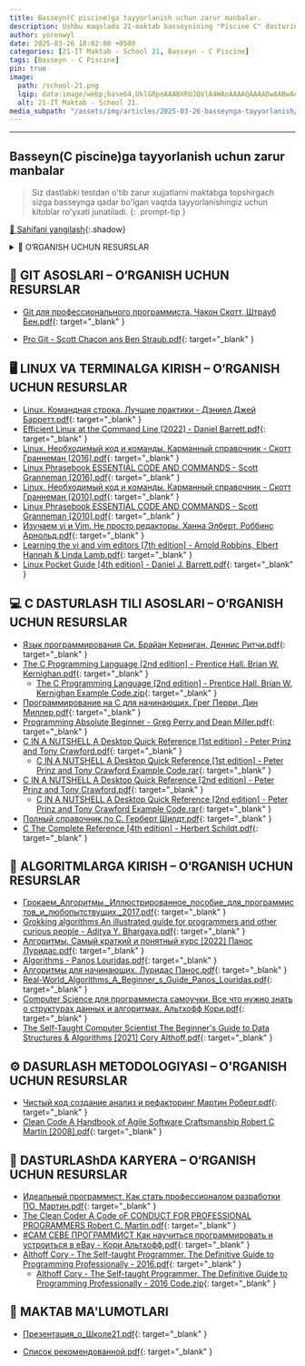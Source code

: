 ```yaml
---
title: Basseyn(С piscine)ga tayyorlanish uchun zarur manbalar.
description: Ushbu maqolada 21-maktab basseynining "Piscine C" dasturining birinchi bosqichiga tayyorlanish uchun mo‘ljallangan, bajarilgan va izohlangan vazifalarning turli versiyalari taqdim etilgan.
author: yorenwyl
date: 2025-03-26 18:02:00 +0500
categories: [21-IT Maktab - School 21, Basseyn - C Piscine]
tags: [Basseyn - C Piscine]
pin: true
image:
  path: /school-21.png
  lqip: data:image/webp;base64,UklGRpoAAABXRUJQVlA4WAoAAAAQAAAADwAABwAAQUxQSDIAAAARL0AmbZurmr57yyIiqE8oiG0bejIYEQTgqiDA9vqnsUSI6H+oAERp2HZ65qP/VIAWAFZQOCBCAAAA8AEAnQEqEAAIAAVAfCWkAALp8sF8rgRgAP7o9FDvMCkMde9PK7euH5M1m6VWoDXf2FkP3BqV0ZYbO6NA/VFIAAAA
  alt: 21-IT Maktab - School 21.
media_subpath: "/assets/img/articles/2025-03-26-basseynga-tayyorlanish/"
---
```


---

## **Basseyn(С piscine)ga tayyorlanish uchun zarur manbalar** 

> Siz dastlabki testdan o'tib zarur xujjatlarni maktabga topshirgach sizga basseynga qadar bo'lgan vaqtda tayyorlanishingiz uchun kitoblar ro'yxati junatiladi.
{: .prompt-tip }

[🔄 Sahifani yangilash](javascript:location.reload()){:.shadow}

<details>
      <summary>📕 O‘RGANISH UCHUN RESURSLAR </summary>
      {% include embed/pdf.html url="https://raw.githubusercontent.com/yorenwyl/yorenwyl.github.io/main/assets/books/Books.pdf" %}
</details>

## 🧠 GIT ASOSLARI – O‘RGANISH UCHUN RESURSLAR
  - [Git для профессионального программиста. Чакон Скотт, Штрауб Бен.pdf](https://github.com/yorenwyl/yorenwyl.github.io/blob/main/assets/books/00%20git/01.1%20Pro%20Git%20-%20%D0%A8%D1%82%D1%80%D0%B0%D1%83%D0%B1%20%D0%91%D0%B5%D0%BD.pdf){: target="_blank" }

  - [Pro Git - Scott Chacon ans Ben Straub.pdf](https://github.com/yorenwyl/yorenwyl.github.io/blob/main/assets/books/00%20git/01.2%20Pro%20Git%20-%20Ben%20Straub.pdf){: target="_blank" }

## 🖥 LINUX VA TERMINALGA KIRISH – O‘RGANISH UCHUN RESURSLAR
  - [Linux. Командная строка. Лучшие практики - Дэниел Джей Барретт.pdf](https://github.com/yorenwyl/yorenwyl.github.io/blob/main/assets/books/01%20bash%20shell/02.1%20Linux.%20-%20%D0%94%D1%8D%D0%BD%D0%B8%D0%B5%D0%BB%20%D0%91%D0%B0%D1%80%D1%80%D0%B5%D1%82%D1%82.pdf){: target="_blank" }
  - [Efficient Linux at the Command Line [2022] - Daniel Barrett.pdf](https://github.com/yorenwyl/yorenwyl.github.io/blob/main/assets/books/01%20bash%20shell/02.2%20Linux%20-%20Daniel%20Barrett%20%5B2022%5D.pdf){: target="_blank" }
  - [Linux. Необходимый код и команды. Карманный справочник - Скотт Граннеман [2016].pdf](https://github.com/yorenwyl/yorenwyl.github.io/blob/main/assets/books/01%20bash%20shell/03.1%20Linux%20-%20%D0%A1%D0%BA%D0%BE%D1%82%D1%82%20%D0%93%D1%80%D0%B0%D0%BD%D0%BD%D0%B5%D0%BC%D0%B0%D0%BD%20%5B2016%5D.pdf){: target="_blank" }
  - [Linux Phrasebook ESSENTIAL CODE AND COMMANDS - Scott Granneman [2016].pdf](https://github.com/yorenwyl/yorenwyl.github.io/blob/main/assets/books/01%20bash%20shell/03.2%20Linux%20-%20Scott%20Granneman%20%5B2016%5D.pdf){: target="_blank" }
  - [Linux. Необходимый код и команды. Карманный справочник - Скотт Граннеман [2010].pdf](https://github.com/yorenwyl/yorenwyl.github.io/blob/main/assets/books/01%20bash%20shell/03.3%20Linux%20-%20%D0%A1%D0%BA%D0%BE%D1%82%D1%82%20%D0%93%D1%80%D0%B0%D0%BD%D0%BD%D0%B5%D0%BC%D0%B0%D0%BD%20%5B2010%5D.pdf){: target="_blank" }
  - [Linux Phrasebook ESSENTIAL CODE AND COMMANDS - Scott Granneman [2010].pdf](https://github.com/yorenwyl/yorenwyl.github.io/blob/main/assets/books/01%20bash%20shell/03.4%20Linux%20-%20Scott%20Granneman%20%5B2010%5D.pdf){: target="_blank" }
  - [Изучаем vi и Vim. Не просто редакторы. Ханна Элберт, Роббинс Арнольд.pdf](https://github.com/yorenwyl/yorenwyl.github.io/blob/main/assets/books/01%20bash%20shell/04.1%20Vi%20%D0%B8%20Vim%20-%20%D0%A5%D0%B0%D0%BD%D0%BD%D0%B0%20%D0%AD%D0%BB%D0%B1%D0%B5%D1%80%D1%82,%20%D0%A0%D0%BE%D0%B1%D0%B1%D0%B8%D0%BD%D1%81%20%D0%90%D1%80%D0%BD%D0%BE%D0%BB%D1%8C%D0%B4.pdf){: target="_blank" }
  - [Learning the vi and vim editors [7th edition] - Arnold Robbins, Elbert Hannah & Linda Lamb.pdf](https://github.com/yorenwyl/yorenwyl.github.io/blob/main/assets/books/01%20bash%20shell/04.2%20Vi%20and%20Vim%20%5B7th%20edition%5D%20-%20Arnold%20Robbins,%20Elbert%20Hannah.pdf){: target="_blank" }
  - [Linux Pocket Guide [4th edition] - Daniel J. Barrett.pdf](https://github.com/yorenwyl/yorenwyl.github.io/blob/main/assets/books/01%20bash%20shell/Linux%20Pocket%20Guide%20%5B4th%20edition%5D%20-%20Daniel%20J.%20Barrett.pdf){: target="_blank" }

## 💻 C DASTURLASH TILI ASOSLARI – O‘RGANISH UCHUN RESURSLAR
  - [Язык программирования Си. Брайан Керниган, Деннис Ритчи.pdf](https://github.com/yorenwyl/yorenwyl.github.io/blob/main/assets/books/03%20%D0%A1/05.1%20%D0%A1%20-%20%D0%91%D1%80%D0%B0%D0%B9%D0%B0%D0%BD%20%D0%9A%D0%B5%D1%80%D0%BD%D0%B8%D0%B3%D0%B0%D0%BD,%20%D0%94%D0%B5%D0%BD%D0%BD%D0%B8%D1%81%20%D0%A0%D0%B8%D1%82%D1%87%D0%B8.pdf){: target="_blank" }
  - [The C Programming Language [2nd edition] - Prentice Hall. Brian W. Kernighan.pdf](https://github.com/yorenwyl/yorenwyl.github.io/blob/main/assets/books/03%20%D0%A1/05.2%20C%20-%20Brian%20W.%20Kernighan.pdf){: target="_blank" }
    - [The C Programming Language [2nd edition] - Prentice Hall. Brian W. Kernighan Example Code.zip](https://github.com/yorenwyl/yorenwyl.github.io/blob/main/assets/books/03%20%D0%A1/05.3%20C%20-%20Brian%20W.%20Kernighan%20Code.zip){: target="_blank" }
  - [Программирование на C для начинающих. Грег Перри, Дин Миллер.pdf](https://github.com/yorenwyl/yorenwyl.github.io/blob/main/assets/books/03%20%D0%A1/06.1%20C%20-%20%D0%93%D1%80%D0%B5%D0%B3%20%D0%9F%D0%B5%D1%80%D1%80%D0%B8,%20%D0%94%D0%B8%D0%BD%20%D0%9C%D0%B8%D0%BB%D0%BB%D0%B5%D1%80.pdf){: target="_blank" }
  - [Programming Absolute Beginner - Greg Perry and Dean Miller.pdf](https://github.com/yorenwyl/yorenwyl.github.io/blob/main/assets/books/03%20%D0%A1/06.2%20C%20-%20Greg%20Perry%20and%20Dean%20Miller.pdf){: target="_blank" }
  - [С IN A NUTSHELL A Desktop Quick Reference [1st edition] - Peter Prinz and Tony Crawford.pdf](https://github.com/yorenwyl/yorenwyl.github.io/blob/main/assets/books/03%20%D0%A1/07.2%20%D0%A1%201nd%20-%20Peter%20Prinz.pdf){: target="_blank" }
    - [С IN A NUTSHELL A Desktop Quick Reference [1st edition] - Peter Prinz and Tony Crawford Example Code.rar](https://github.com/yorenwyl/yorenwyl.github.io/blob/main/assets/books/03%20%D0%A1/07.3%20%D0%A1%201nd%20-%20Peter%20Prinz%20Code.rar){: target="_blank" }
  - [С IN A NUTSHELL A Desktop Quick Reference [2nd edition] - Peter Prinz and Tony Crawford.pdf](https://github.com/yorenwyl/yorenwyl.github.io/blob/main/assets/books/03%20%D0%A1/07.4%20%D0%A1%202nd%20-%20Peter%20Prinz.pdf){: target="_blank" }
    - [С IN A NUTSHELL A Desktop Quick Reference [2nd edition] - Peter Prinz and Tony Crawford Example Code.rar](https://github.com/yorenwyl/yorenwyl.github.io/blob/main/assets/books/03%20%D0%A1/07.5%20%D0%A1%202nd%20-%20Peter%20Prinz%20Code.rar){: target="_blank" }
  - [Полный справочник по С. Герберт Шилдт.pdf](https://github.com/yorenwyl/yorenwyl.github.io/blob/main/assets/books/03%20%D0%A1/08.1%20%D0%A1%20-%20%D0%93%D0%B5%D1%80%D0%B1%D0%B5%D1%80%D1%82%20%D0%A8%D0%B8%D0%BB%D0%B4%D1%82.pdf){: target="_blank" }
  - [C The Complete Reference [4th edition] - Herbert Schildt.pdf](https://github.com/yorenwyl/yorenwyl.github.io/blob/main/assets/books/03%20%D0%A1/08.2%20C%20-%20Herbert%20Schildt.pdf){: target="_blank" }

## 🧮 ALGORITMLARGA KIRISH – O‘RGANISH UCHUN RESURSLAR
  - [Грокаем_Алгоритмы._Иллюстрированное_пособие_для_программистов_и_любопытствущих._2017.pdf](https://github.com/yorenwyl/yorenwyl.github.io/blob/main/assets/books/04%20Algorithms/09.1%20%D0%93%D1%80%D0%BE%D0%BA%D0%B0%D0%B5%D0%BC%20%D0%90%D0%BB%D0%B3%D0%BE%D1%80%D0%B8%D1%82%D0%BC%D1%8B%20%5B2017%5D.pdf){: target="_blank" }
  - [Grokking algorithms An illustrated guide for programmers and other curious people - Aditya Y. Bhargava.pdf](https://github.com/yorenwyl/yorenwyl.github.io/blob/main/assets/books/04%20Algorithms/09.2%20Grokking%20algorithms%20%5B2016%5D.pdf){: target="_blank" }
  - [Алгоритмы. Самый краткий и понятный курс [2022] Панос Луридас.pdf](https://github.com/yorenwyl/yorenwyl.github.io/blob/main/assets/books/04%20Algorithms/10.1%20%D0%90%D0%BB%D0%B3%D0%BE%D1%80%D0%B8%D1%82%D0%BC%D1%8B%20-%20%D0%9F%D0%B0%D0%BD%D0%BE%D1%81%20%D0%9B%D1%83%D1%80%D0%B8%D0%B4%D0%B0%D1%81%20%5B2022%5D.pdf){: target="_blank" }
  - [Algorithms - Panos Louridas.pdf](https://github.com/yorenwyl/yorenwyl.github.io/blob/main/assets/books/04%20Algorithms/10.2%20Algorithms%20-%20Panos%20Louridas%20%5B2019%5D.pdf){: target="_blank" }
  - [Алгоритмы для начинающих. Луридас Панос.pdf](https://github.com/yorenwyl/yorenwyl.github.io/blob/main/assets/books/04%20Algorithms/10.3%20%D0%90%D0%BB%D0%B3%D0%BE%D1%80%D0%B8%D1%82%D0%BC%D1%8B%202%20-%20%D0%9B%D1%83%D1%80%D0%B8%D0%B4%D0%B0%D1%81%20%D0%9F%D0%B0%D0%BD%D0%BE%D1%81%20%5B2018%5D.pdf){: target="_blank" }
  - [Real-World_Algorithms_A_Beginner_s_Guide_Panos_Louridas.pdf](https://github.com/yorenwyl/yorenwyl.github.io/blob/main/assets/books/04%20Algorithms/10.4%20Algorithms%202%20-%20Panos%20Louridas%20%5B2017%5D.pdf){: target="_blank" }
  - [Computer Science для программиста самоучки. Все что нужно знать о структурах данных и алгоритмах. Альтхофф Кори.pdf](https://github.com/yorenwyl/yorenwyl.github.io/blob/main/assets/books/04%20Algorithms/11.1%20Computer%20Science%20-%20%D0%90%D0%BB%D1%8C%D1%82%D1%85%D0%BE%D1%84%D1%84%20%D0%9A%D0%BE%D1%80%D0%B8.pdf){: target="_blank" }
  - [The Self-Taught Computer Scientist The Beginner's Guide to Data Structures & Algorithms [2021] Cory Althoff.pdf](https://github.com/yorenwyl/yorenwyl.github.io/blob/main/assets/books/04%20Algorithms/11.2%20Computer%20Scientist%20-%20Cory%20Althoff%20%5B2021%5D.pdf){: target="_blank" }

## ⚙️ DASURLASH METODOLOGIYASI – O'RGANISH UCHUN RESURSLAR
  - [Чистый код создание анализ и рефакторинг Мартин Роберт.pdf](https://github.com/yorenwyl/yorenwyl.github.io/blob/main/assets/books/05%20Code/12.1%20%D0%A7%D0%B8%D1%81%D1%82%D1%8B%D0%B9%20%D0%BA%D0%BE%D0%B4%20-%20%D0%9C%D0%B0%D1%80%D1%82%D0%B8%D0%BD%20%D0%A0%D0%BE%D0%B1%D0%B5%D1%80%D1%82.pdf){: target="_blank" }
  - [Clean Code A Handbook of Agile Software Craftsmanship Robert C Martin [2008].pdf](https://github.com/yorenwyl/yorenwyl.github.io/blob/main/assets/books/05%20Code/12.2%20Clean%20Code%20-%20Robert%20C%20Martin%20%5B2008%5D.pdf){: target="_blank" }

## 🎯 DASTURLAShDA KARYERA – O‘RGANISH UCHUN RESURSLAR
  - [Идеальный программист. Как стать профессионалом разработки ПО. Мартин.pdf](https://github.com/yorenwyl/yorenwyl.github.io/blob/main/assets/books/06%20Work/13.1%20%D0%98%D0%B4%D0%B5%D0%B0%D0%BB%D1%8C%D0%BD%D1%8B%D0%B9%20%D0%BF%D1%80%D0%BE%D0%B3%D1%80%D0%B0%D0%BC%D0%BC%D0%B8%D1%81%D1%82%20-%20%D0%9C%D0%B0%D1%80%D1%82%D0%B8%D0%BD.pdf){: target="_blank" }
  - [The Clean Coder A Code oF CONDUCT FOR PROFESSIONAL PROGRAMMERS Robert C. Martin.pdf](https://github.com/yorenwyl/yorenwyl.github.io/blob/main/assets/books/06%20Work/13.2%20The%20Clean%20-%20C.%20Martin.pdf){: target="_blank" }
  - [#CAM CEBE ПРОГРАММИСТ Как научиться программировать и устроиться в eBay - Кори Альтхофф.pdf](https://github.com/yorenwyl/yorenwyl.github.io/blob/main/assets/books/06%20Work/14.1%20%23CAM%20CEBE%20%D0%9F%D0%A0%D0%9E%D0%93%D0%A0%D0%90%D0%9C%D0%9C%D0%98%D0%A1%D0%A2%20-%20%D0%9A%D0%BE%D1%80%D0%B8%20%D0%90%D0%BB%D1%8C%D1%82%D1%85%D0%BE%D1%84%D1%84.pdf){: target="_blank" }
  - [Althoff Cory - The Self-taught Programmer. The Definitive Guide to Programming Professionally - 2016.pdf](https://github.com/yorenwyl/yorenwyl.github.io/blob/main/assets/books/06%20Work/14.2%20The%20Self-taught%20Programmer%20-%20Althoff%20Cory%20%5B2016%5D.pdf){: target="_blank" }
    - [Althoff Cory - The Self-taught Programmer. The Definitive Guide to Programming Professionally - 2016 Code.zip](https://github.com/yorenwyl/yorenwyl.github.io/blob/main/assets/books/06%20Work/14.3%20The%20Self-taught%20Programmer%20-%20Althoff%20Cory%20%5B2016%5D%20Code.zip){: target="_blank" }

## 🏫 MAKTAB MA'LUMOTLARI

 - [Презентация_о_Школе21.pdf](https://github.com/yorenwyl/yorenwyl.github.io/blob/main/assets/books/School%2021.pdf){: target="_blank" }

 - [Список рекомендованной.pdf](https://github.com/yorenwyl/yorenwyl.github.io/blob/main/assets/books/Books.pdf){: target="_blank" }
